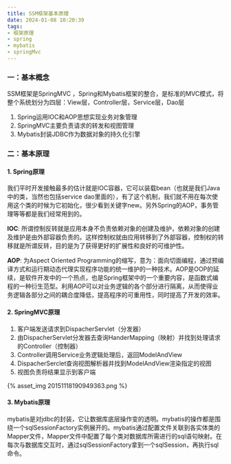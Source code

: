 ```yaml
---
title: SSM框架基本原理
date: 2024-01-08 10:20:39
tags:
- 框架原理
- spring
- mybatis
- springMvc
---
```


### 一：基本概念

SSM框架是SpringMVC ，Spring和Mybatis框架的整合，是标准的MVC模式，将整个系统划分为四层：View层，Controller层，Service层，Dao层

1. Spring运用IOC和AOP思想实现业务对象管理
2. SpringMVC主要负责请求的转发和视图管理
3. Mybatis封装JDBC作为数据对象的持久化引擎



### 二：基本原理

#### 1. Spring原理

我们平时开发接触最多的估计就是IOC容器，它可以装载bean（也就是我们Java中的类，当然也包括service dao里面的），有了这个机制，我们就不用在每次使用这个类的时候为它初始化，很少看到关键字new。另外Spring的AOP，事务管理等等都是我们经常用到的。

**IOC**: 所谓控制反转就是应用本身不负责依赖对象的创建及维护，依赖对象的创建及维护是由外部容器负责的。这样控制权就由应用转移到了外部容器，控制权的转移就是所谓反转，目的是为了获得更好的扩展性和良好的可维护性。

**AOP**: 为Aspect Oriented  Programming的缩写，意为：面向切面编程，通过预编译方式和运行期动态代理实现程序功能的统一维护的一种技术。AOP是OOP的延续，是软件开发中的一个热点，也是Spring框架中的一个重要内容，是函数式编程的一种衍生范型。利用AOP可以对业务逻辑的各个部分进行隔离，从而使得业务逻辑各部分之间的耦合度降低，提高程序的可重用性，同时提高了开发的效率。

#### 2. SpringMVC原理

1. 客户端发送请求到DispacherServlet（分发器）
2. 由DispacherServlet分发器去查询HanderMapping（映射）并找到处理请求的Controller（控制器）
3. Controller调用Service业务逻辑处理后，返回ModelAndView
4. DispacherSerclet查询视图解析器并找到ModelAndView渲染指定的视图
5. 视图负责将结果显示到客户端

{% asset_img 20151118190949363.png %}

#### 3. Mybatis原理

mybatis是对jdbc的封装，它让数据库底层操作变的透明。mybatis的操作都是围绕一个sqlSessionFactory实例展开的。mybatis通过配置文件关联到各实体类的Mapper文件，Mapper文件中配置了每个类对数据库所需进行的sql语句映射。在每次与数据库交互时，通过sqlSessionFactory拿到一个sqlSession，再执行sql命令。
